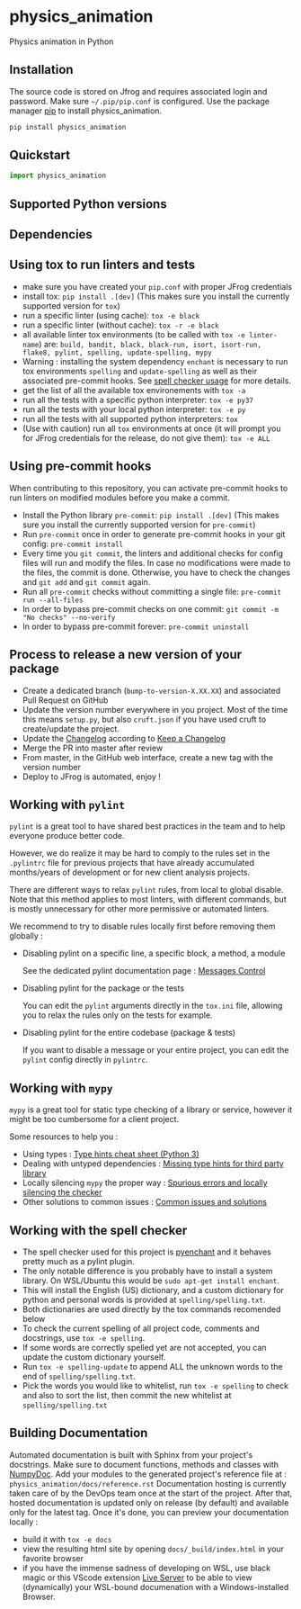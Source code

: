 # physics_animation

Physics animation in Python

## Installation

The source code is stored on Jfrog and requires associated login and password.
Make sure `~/.pip/pip.conf` is configured.
Use the package manager [pip](https://pip.pypa.io/en/stable/) to install physics_animation.

```bash
pip install physics_animation
```

## Quickstart

```python
import physics_animation
```

## Supported Python versions

## Dependencies

## Using tox to run linters and tests

- make sure you have created your `pip.conf` with proper JFrog credentials
- install tox: `pip install .[dev]` (This makes sure you install the currently supported version for `tox`)
- run a specific linter (using cache): `tox -e black`
- run a specific linter (without cache): `tox -r -e black`
- all available linter tox environments (to be called with `tox -e linter-name`) are: `build, bandit, black, black-run, isort, isort-run, flake8, pylint, spelling, update-spelling, mypy`
- Warning : installing the system dependency `enchant` is necessary to run tox environments `spelling` and `update-spelling` as well as their associated pre-commit hooks. See [spell checker usage](##-working-with-the-spell-checker) for more details.
- get the list of all the available tox environements with `tox -a`
- run all the tests with a specific python interpreter: `tox -e py37`
- run all the tests with your local python interpreter: `tox -e py`
- run all the tests with all supported python interpreters: `tox`
- (Use with caution) run all `tox` environments at once (it will prompt you for JFrog credentials for the release, do not give them): `tox -e ALL`

## Using pre-commit hooks

When contributing to this repository, you can activate pre-commit hooks to run linters on modified modules before you make a commit.

- Install the Python library `pre-commit`: `pip install .[dev]` (This makes sure you install the currently supported version for `pre-commit`)
- Run `pre-commit` once in order to generate pre-commit hooks in your git config: `pre-commit install`
- Every time you `git commit`, the linters and additional checks for config files will run and modify the files. In case no modifications were made to the files, the commit is done. Otherwise, you have to check the changes and `git add` and `git commit` again.
- Run all `pre-commit` checks without committing a single file: `pre-commit run --all-files`
- In order to bypass pre-commit checks on one commit: `git commit -m "No checks" --no-verify`
- In order to bypass pre-commit forever: `pre-commit uninstall`

## Process to release a new version of your package

- Create a dedicated branch (`bump-to-version-X.XX.XX`) and associated Pull Request on GitHub
- Update the version number everywhere in you project. Most of the time this means `setup.py`, but also `cruft.json` if you have used cruft to create/update the project.
- Update the [Changelog](CHANGELOG.md) according to [Keep a Changelog](https://keepachangelog.com/en/1.0.0/)
- Merge the PR into master after review
- From master, in the GitHub web interface, create a new tag with the version number
- Deploy to JFrog is automated, enjoy !

## Working with `pylint`

`pylint` is a great tool to have shared best practices in the team and to help everyone produce better code.

However, we do realize it may be hard to comply to the rules set in the `.pylintrc` file for previous projects that have already accumulated months/years of development or for new client analysis projects.

There are different ways to relax `pylint` rules, from local to global disable. Note that this method applies to most linters, with different commands, but is mostly unnecessary for other more permissive or automated linters.

We recommend to try to disable rules locally first before removing them globally :

- Disabling pylint on a specific line, a specific block, a method, a module

  See the dedicated pylint documentation page : [Messages Control](http://pylint.pycqa.org/en/latest/user_guide/message-control.html#block-disables)

- Disabling pylint for the package or the tests

  You can edit the `pylint` arguments directly in the `tox.ini` file, allowing you to relax the rules only on the tests for example.

- Disabling pylint for the entire codebase (package & tests)

  If you want to disable a message or your entire project, you can edit the `pylint` config directly in `pylintrc`.

## Working with `mypy`

`mypy` is a great tool for static type checking of a library or service, however it might be too cumbersome for a client project.

Some resources to help you :

- Using types : [Type hints cheat sheet (Python 3)](https://mypy.readthedocs.io/en/stable/cheat_sheet_py3.html)
- Dealing with untyped dependencies : [Missing type hints for third party library](https://mypy.readthedocs.io/en/stable/running_mypy.html#missing-type-hints-for-third-party-library)
- Locally silencing `mypy` the proper way : [Spurious errors and locally silencing the checker](https://mypy.readthedocs.io/en/stable/common_issues.html#spurious-errors-and-locally-silencing-the-checker)
- Other solutions to common issues : [Common issues and solutions](https://mypy.readthedocs.io/en/stable/common_issues.html#spurious-errors-and-locally-silencing-the-checker)

## Working with the spell checker
- The spell checker used for this project is [pyenchant](https://github.com/pyenchant/pyenchant) and it behaves pretty much as a pylint plugin.
- The only notable difference is you probably have to install a system library.
  On WSL/Ubuntu this would be `sudo apt-get install enchant`.
- This will install the English (US) dictionary, and a custom dictionary for python and personal words is provided at `spelling/spelling.txt`.
- Both dictionaries are used directly by the tox commands recomended below
- To check the current spelling of all project code, comments and docstrings, use `tox -e spelling`.
- If some words are correctly spelled yet are not accepted, you can update the custom dictionary yourself.
- Run `tox -e spelling-update` to append ALL the unknown words to the end of `spelling/spelling.txt`.
- Pick the words you would like to whitelist, run `tox -e spelling` to check and also to sort the list, then commit the new whitelist at `spelling/spelling.txt`

## Building Documentation

Automated documentation is built with Sphinx from your project's docstrings.
Make sure to document functions, methods and classes with [NumpyDoc](https://numpydoc.readthedocs.io/en/latest/format.html).
Add your modules to the generated project's reference file at : `physics_animation/docs/reference.rst`
Documentation hosting is currently taken care of by the DevOps team once at the start of the project.
After that, hosted documentation is updated only on release (by default) and available only for the latest tag.
Once it's done, you can preview your documentation locally :

- build it with `tox -e docs`
- view the resulting html site by opening `docs/_build/index.html` in your favorite browser
- if you have the immense sadness of developing on WSL, use black magic or this VScode extension [Live Server](https://marketplace.visualstudio.com/items?itemName=ritwickdey.LiveServer) to be able to view (dynamically) your WSL-bound documenation with a Windows-installed Browser.
